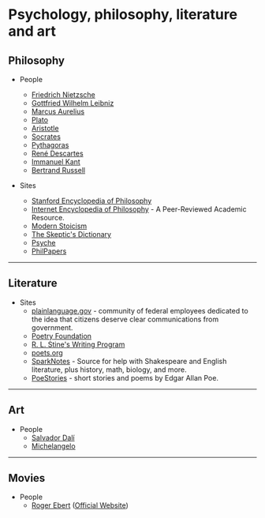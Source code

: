 # Psychology, philosophy, literature and art

## Philosophy

- People

  - [Friedrich Nietzsche](https://en.wikipedia.org/wiki/Friedrich_Nietzsche)
  - [Gottfried Wilhelm Leibniz](https://en.wikipedia.org/wiki/Gottfried_Wilhelm_Leibniz)
  - [Marcus Aurelius](https://en.wikipedia.org/wiki/Marcus_Aurelius)
  - [Plato](https://en.wikipedia.org/wiki/Plato)
  - [Aristotle](https://en.wikipedia.org/wiki/Aristotle)
  - [Socrates](https://en.wikipedia.org/wiki/Socrates)
  - [Pythagoras](https://en.wikipedia.org/wiki/Pythagoras)
  - [René Descartes](https://en.wikipedia.org/wiki/Ren%C3%A9_Descartes)
  - [Immanuel Kant](https://en.wikipedia.org/wiki/Immanuel_Kant)
  - [Bertrand Russell](https://en.wikipedia.org/wiki/Bertrand_Russell)

- Sites
  - [Stanford Encyclopedia of Philosophy](https://plato.stanford.edu/)
  - [Internet Encyclopedia of Philosophy](https://www.iep.utm.edu/) - A Peer-Reviewed Academic Resource.
  - [Modern Stoicism](https://modernstoicism.com/)
  - [The Skeptic's Dictionary](http://skepdic.com/)
  - [Psyche](https://psyche.co/)
  - [PhilPapers](https://philpapers.org/)

---

## Literature

- Sites
  - [plainlanguage.gov](https://plainlanguage.gov/) - community of federal employees dedicated to the idea that citizens deserve clear communications from government.
  - [Poetry Foundation](http://www.poetryfoundation.org/)
  - [R. L. Stine's Writing Program](http://rlstine.com/writing-program)
  - [poets.org](https://poets.org/)
  - [SparkNotes](https://www.sparknotes.com/) - Source for help with Shakespeare and English literature, plus history, math, biology, and more.
  - [PoeStories](https://poestories.com) - short stories and poems by Edgar Allan Poe.

---

## Art

- People
  - [Salvador Dalí](https://en.wikipedia.org/wiki/Salvador_Dal%C3%AD)
  - [Michelangelo](https://en.wikipedia.org/wiki/Michelangelo)

---

## Movies

- People
  - [Roger Ebert](https://en.wikipedia.org/wiki/Roger_Ebert) ([Official Website](http://www.rogerebert.com/))
